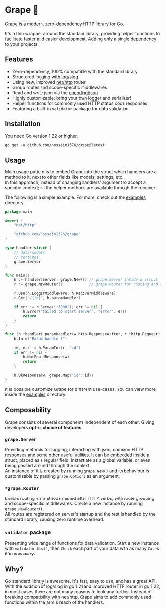 # Grape 🍇

Grape is a modern, zero-dependency HTTP library for Go.

It's a thin wrapper around the standard library, providing helper functions to facilitate faster and easier development.
Adding only a single dependency to your projects.

## Features

- Zero-dependency, 100% compatible with the standard library
- Structured logging with [log/slog](https://pkg.go.dev/log/slog)
- Using new, improved [net/http](https://pkg.go.dev/net/http) router
- Group routes and scope-specific middlewares
- Read and write json via the [encoding/json](https://pkg.go.dev/encoding/json)
- Highly customizable; bring your own logger and serializer!
- Helper functions for commonly used HTTP status code responses
- Featuring a built-in `validator` package for data validation

## Installation

You need Go version 1.22 or higher.

```shell
go get -u github.com/hossein1376/grape@latest
```

## Usage

Main usage pattern is to embed Grape into the struct which handlers are a method to it, next to other fields like
models, settings, etc.  
In this approach, instead of changing handlers' argument to accept a specific context;
all the helper methods are available through the receiver.

The following is a simple example. For more, check out the [examples](/_examples) directory.

```go
package main

import (
	"net/http"

	"github.com/hossein1376/grape"
)

type handler struct {
	// data/models
	// settings
	grape.Server
}

func main() {
	h := handler{Server: grape.New()} // grape.Server inside a struct
	r := grape.NewRouter()            // grape.Router for routing and starting the server 

	r.Use(h.LoggerMiddleware, h.RecoverMiddleware)
	r.Get("/{id}", h.paramHandler)

	if err := r.Serve(":3000"); err != nil {
		h.Error("failed to start server", "error", err)
		return
	}
}

func (h *handler) paramHandler(w http.ResponseWriter, r *http.Request) {
	h.Info("Param handler!")

	id, err := h.ParamInt(r, "id")
	if err != nil {
		h.NotFoundResponse(w)
		return
	}

	h.OkResponse(w, grape.Map{"id": id})
}

```

It is possible customize Grape for different use-cases. You can view more inside the [examples](/_examples) directory.

## Composability

Grape consists of several components independent of each other. Giving developers **opt-in choice of features**.

### `grape.Server`

Providing methods for logging, interacting with json, common HTTP responses and some other useful utilities. 
It can be embedded inside a struct, placed as a regular field, instantiate as a global variable,
or even being passed around through the context.  
An instance of it is created by running `grape.New()` and its behaviour is customizable by passing `grape.Options` 
as an argument.

### `*grape.Router`

Enable routing via methods named after HTTP verbs, with route grouping and scope-specific middlewares.
Create a new instance by running `grape.NewRouter()`.  
All routes are registered on server's startup and the rest is handled by the standard library,
causing zero runtime overhead.

### `validator` package

Presenting wide range of functions for data validation. Start a new instance with `validator.New()`,
then `Check` each part of your data with as many `Case`s it's necessary.

## Why?

Go standard library is awesome. It's fast, easy to use, and has a great API.  
With the addition of log/slog in go 1.21 and improved HTTP router in go 1.22, in most cases there are not many reasons
to look any further.
Instead of breaking compatibility with net/http, Grape aims to add commonly used functions within the arm's reach of the
handlers.
